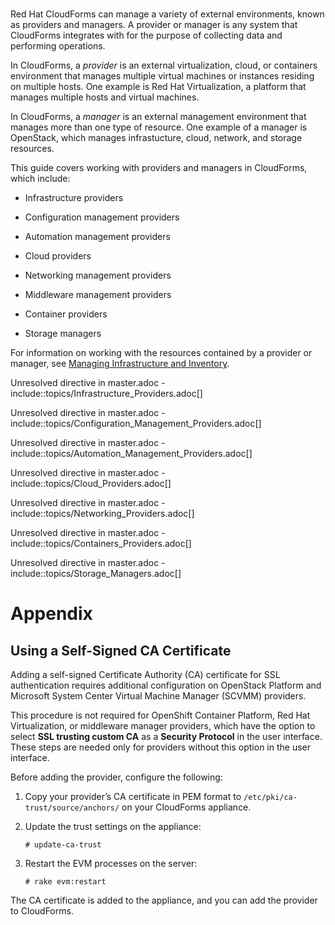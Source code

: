 # 

Red Hat CloudForms can manage a variety of external environments, known
as providers and managers. A provider or manager is any system that
CloudForms integrates with for the purpose of collecting data and
performing operations.

In CloudForms, a *provider* is an external virtualization, cloud, or
containers environment that manages multiple virtual machines or
instances residing on multiple hosts. One example is Red Hat
Virtualization, a platform that manages multiple hosts and virtual
machines.

In CloudForms, a *manager* is an external management environment that
manages more than one type of resource. One example of a manager is
OpenStack, which manages infrastucture, cloud, network, and storage
resources.

This guide covers working with providers and managers in CloudForms,
which include:

  - Infrastructure providers

  - Configuration management providers

  - Automation management providers

  - Cloud providers

  - Networking management providers

  - Middleware management providers

  - Container providers

  - Storage managers

For information on working with the resources contained by a provider or
manager, see [Managing Infrastructure and
Inventory](https://access.redhat.com/documentation/en-us/red_hat_cloudforms/4.7/html-single/managing_infrastructure_and_inventory/).

Unresolved directive in master.adoc -
include::topics/Infrastructure\_Providers.adoc\[\]

Unresolved directive in master.adoc -
include::topics/Configuration\_Management\_Providers.adoc\[\]

Unresolved directive in master.adoc -
include::topics/Automation\_Management\_Providers.adoc\[\]

Unresolved directive in master.adoc -
include::topics/Cloud\_Providers.adoc\[\]

Unresolved directive in master.adoc -
include::topics/Networking\_Providers.adoc\[\]

Unresolved directive in master.adoc -
include::topics/Containers\_Providers.adoc\[\]

Unresolved directive in master.adoc -
include::topics/Storage\_Managers.adoc\[\]

# Appendix

## Using a Self-Signed CA Certificate

Adding a self-signed Certificate Authority (CA) certificate for SSL
authentication requires additional configuration on OpenStack Platform
and Microsoft System Center Virtual Machine Manager (SCVMM) providers.

<div class="note">

This procedure is not required for OpenShift Container Platform, Red Hat
Virtualization, or middleware manager providers, which have the option
to select **SSL trusting custom CA** as a **Security Protocol** in the
user interface. These steps are needed only for providers without this
option in the user interface.

</div>

Before adding the provider, configure the following:

1.  Copy your provider’s CA certificate in PEM format to
    `/etc/pki/ca-trust/source/anchors/` on your CloudForms appliance.

2.  Update the trust settings on the appliance:
    
        # update-ca-trust

3.  Restart the EVM processes on the server:
    
        # rake evm:restart

The CA certificate is added to the appliance, and you can add the
provider to CloudForms.
